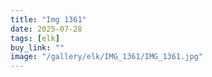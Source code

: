 ```yaml
---
title: "Img 1361"
date: 2025-07-28
tags: [elk]
buy_link: ""
image: "/gallery/elk/IMG_1361/IMG_1361.jpg"
---
```

